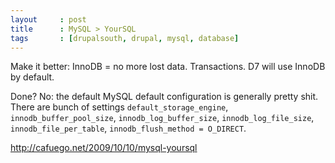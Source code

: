 ```yaml
---
layout     : post
title      : MySQL > YourSQL
tags       : [drupalsouth, drupal, mysql, database]
---
```


Make it better: InnoDB = no more lost data. Transactions. D7 will use InnoDB
by default.

Done? No: the default MySQL default configuration is generally pretty shit.
There are bunch of settings `default_storage_engine`,
`innodb_buffer_pool_size`, `innodb_log_buffer_size`, `innodb_log_file_size`,
`innodb_file_per_table`, `innodb_flush_method = O_DIRECT`.

http://cafuego.net/2009/10/10/mysql-yoursql